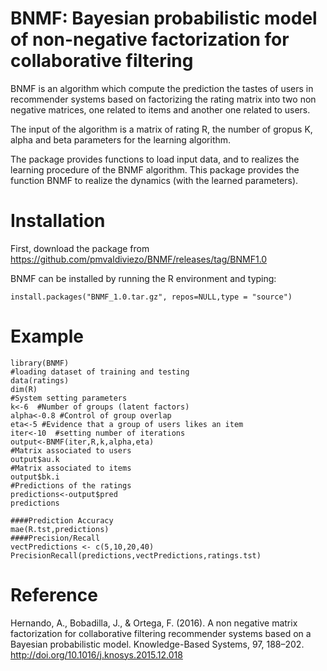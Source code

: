 # BNMF: Bayesian probabilistic model of non-negative factorization for collaborative filtering
BNMF is an algorithm which compute the prediction the tastes of users in recommender systems based on factorizing the rating matrix
into two non negative matrices, one related to items and another one related to users. 

The input of the algorithm is a matrix of rating R, the number of gropus K, alpha and beta parameters for the learning algorithm.

 The package provides functions to load input data, and  to realizes the learning procedure of the BNMF algorithm.
 This  package provides the function BNMF to realize the dynamics (with the learned parameters).
 
 # Installation
 
First, download the package from https://github.com/pmvaldiviezo/BNMF/releases/tag/BNMF1.0

BNMF can be installed by running the R environment and typing:
 
    install.packages("BNMF_1.0.tar.gz", repos=NULL,type = "source")
 
 
 # Example
    library(BNMF)
    #loading dataset of training and testing 
    data(ratings)
    dim(R)
    #System setting parameters
    k<-6  #Number of groups (latent factors)
    alpha<-0.8 #Control of group overlap  
    eta<-5 #Evidence that a group of users likes an item
    iter<-10  #setting number of iterations
    output<-BNMF(iter,R,k,alpha,eta)
    #Matrix associated to users
    output$au.k
    #Matrix associated to items
    output$bk.i
    #Predictions of the ratings 
    predictions<-output$pred
    predictions

    ####Prediction Accuracy
    mae(R.tst,predictions)
    ####Precision/Recall
    vectPredictions <- c(5,10,20,40) 
    PrecisionRecall(predictions,vectPredictions,ratings.tst)

# Reference

Hernando, A., Bobadilla, J., & Ortega, F. (2016). A non negative matrix factorization for collaborative filtering recommender systems based on a Bayesian probabilistic model. Knowledge-Based Systems, 97, 188–202. http://doi.org/10.1016/j.knosys.2015.12.018
